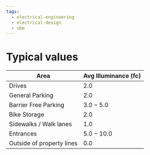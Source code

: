 ```yaml
---
tags:
  - electrical-engineering
  - electrical-design
  - sbm
---
```

# Typical values
| Area                      | Avg Illuminance ($\mathrm{fc}$) |
| ------------------------- | ------------------------------- |
| Drives                    | $2.0$                           |
| General Parking           | $2.0$                           |
| Barrier Free Parking      | $3.0 - 5.0$                     |
| Bike Storage              | $2.0$                           |
| Sidewalks / Walk lanes    | $1.0$                           |
| Entrances                 | $5.0 - 10.0$                    |
| Outside of property lines | $0.0$                           |

